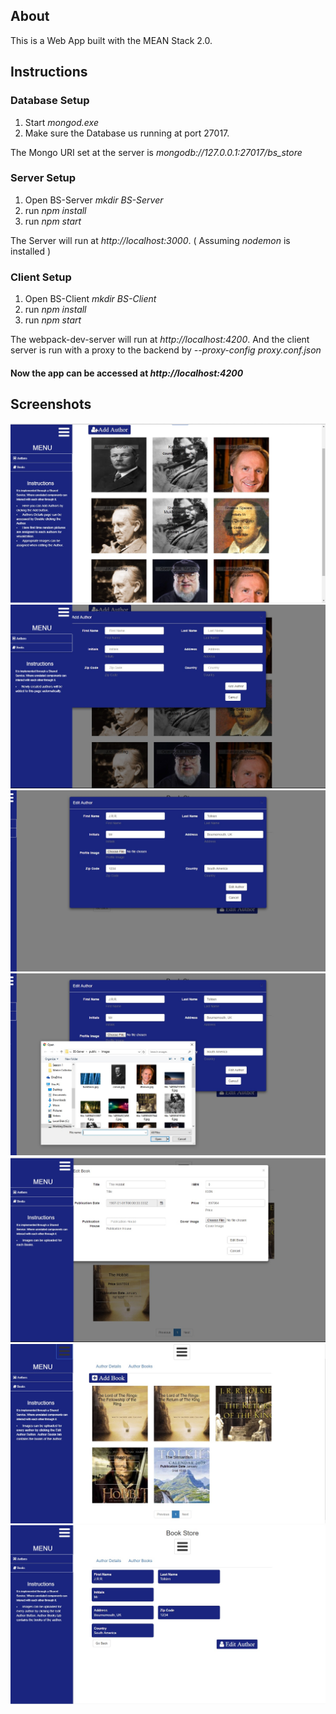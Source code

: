 ## About

This is a Web App built with the MEAN Stack 2.0.

## Instructions 

### Database Setup

1. Start *mongod.exe*
2. Make sure the Database us running at port 27017.

The Mongo URI set at the server is *mongodb://127.0.0.1:27017/bs_store*

### Server Setup

1. Open BS-Server *mkdir BS-Server*
2. run *npm install*
3. run *npm start*

The Server will run at *http://localhost:3000*. ( Assuming *nodemon* is installed )

### Client Setup

1. Open BS-Client *mkdir BS-Client*
2. run *npm install*
3. run *npm start*

The webpack-dev-server will run at *http://localhost:4200*. And the client server is run with a proxy to the backend by *--proxy-config proxy.conf.json*

#### Now the app can be accessed at *http://localhost:4200*


## Screenshots

![alt text](screenshots/bs.jpg "BS")
![alt text](screenshots/bs2.jpg "BS")
![alt text](screenshots/bs3.jpg "BS")
![alt text](screenshots/bs4.jpg "BS")
![alt text](screenshots/bs5.jpg "BS")
![alt text](screenshots/bs6.jpg "BS")
![alt text](screenshots/bs7.jpg "BS")
